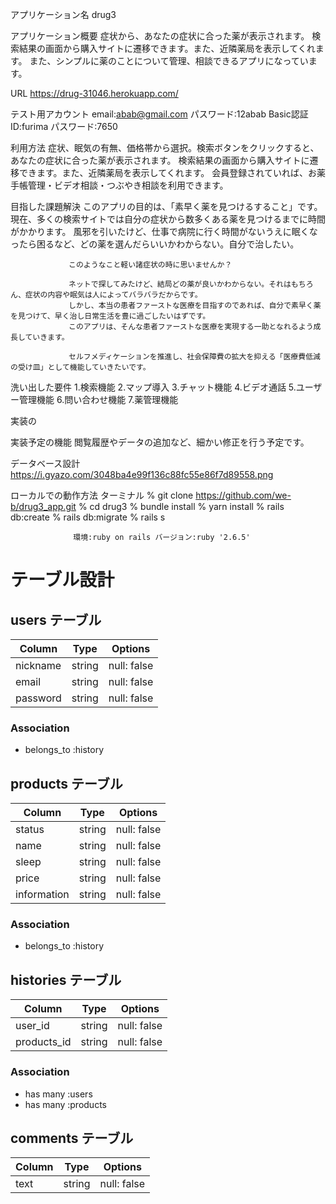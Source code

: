 アプリケーション名	drug3

アプリケーション概要   症状から、あなたの症状に合った薬が表示されます。
                   検索結果の画面から購入サイトに遷移できます。また、近隣薬局を表示してくれます。
                   また、シンプルに薬のことについて管理、相談できるアプリになっています。

URL	             https://drug-31046.herokuapp.com/

テスト用アカウント  email:abab@gmail.com パスワード:12abab	Basic認証 ID:furima パスワード:7650 

利用方法	  症状、眠気の有無、価格帯から選択。検索ボタンをクリックすると、あなたの症状に合った薬が表示されます。
          検索結果の画面から購入サイトに遷移できます。また、近隣薬局を表示してくれます。
          会員登録されていれば、お薬手帳管理・ビデオ相談・つぶやき相談を利用できます。

目指した課題解決	  このアプリの目的は、「素早く薬を見つけるすること」です。
                 現在、多くの検索サイトでは自分の症状から数多くある薬を見つけるまでに時間がかかります。
                 風邪を引いたけど、仕事で病院に行く時間がないうえに眠くなったら困るなど、どの薬を選んだらいいかわからない。自分で治したい。

                 このようなこと軽い諸症状の時に思いませんか？

                 ネットで探してみたけど、結局どの薬が良いかわからない。それはもちろん、症状の内容や眠気は人によってバラバラだからです。 
                 しかし、本当の患者ファーストな医療を目指すのであれば、自分で素早く薬を見つけて、早く治し日常生活を豊に過ごしたいはずです。 
                 このアプリは、そんな患者ファーストな医療を実現する一助となれるよう成長していきます。

                 セルフメディケーションを推進し、社会保障費の拡大を抑える「医療費低減の受け皿」として機能していきたいです。

洗い出した要件	1.検索機能 2.マップ導入 3.チャット機能 4.ビデオ通話 
              5.ユーザー管理機能 6.問い合わせ機能 7.薬管理機能

実装の

実装予定の機能	閲覧履歴やデータの追加など、細かい修正を行う予定です。

データベース設計	https://i.gyazo.com/3048ba4e99f136c88fc55e86f7d89558.png

ローカルでの動作方法	ターミナル
                  % git clone https://github.com/we-b/drug3_app.git
                  % cd drug3
                  % bundle install
                  % yarn install 
                  % rails db:create
                  % rails db:migrate
                  % rails s

                  環境:ruby on rails バージョン:ruby '2.6.5'

# テーブル設計

## users テーブル

| Column         | Type   | Options     |
| -------------- | ------ | ----------- |
| nickname       | string | null: false |
| email          | string | null: false |
| password       | string | null: false | 


### Association

- belongs_to :history

## products テーブル

| Column         | Type   | Options     |
| -------------- | ------ | ----------- |
| status         | string | null: false |
| name           | string | null: false |
| sleep          | string | null: false | 
| price          | string | null: false |
| information    | string | null: false | 

### Association

- belongs_to :history

## histories テーブル

| Column         | Type   | Options     |
| -------------- | ------ | ----------- |
| user_id        | string | null: false |
| products_id    | string | null: false |

### Association

- has many :users
- has many :products

## comments テーブル

| Column         | Type   | Options     |
| -------------- | ------ | ----------- |
| text           | string | null: false |